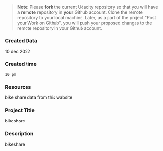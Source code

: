 >**Note**: Please **fork** the current Udacity repository so that you will have a **remote** repository in **your** Github account. Clone the remote repository to your local machine. Later, as a part of the project "Post your Work on Github", you will push your proposed changes to the remote repository in your Github account.


### Created Data 
 10 dec 2022

### Created time
    10 pm 

### Resources
bike share data from this wabsite
### Project Title 
 bikeshare 
### Description
bikeshare 
